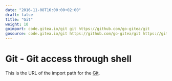 ```yaml
---
date: "2016-11-08T16:00:00+02:00"
draft: false
title: "Git"
weight: 10
goimport: code.gitea.io/git git https://github.com/go-gitea/git
gosource: code.gitea.io/git https://github.com/go-gitea/git https://github.com/go-gitea/git/tree/master{/dir} https://github.com/go-gitea/git/blob/master{/dir}/{file}#L{line}
---
```


# Git - Git access through shell

This is the URL of the import path for the
[Git](http://github.com/go-gitea/git).
